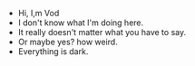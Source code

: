 - Hi, I,m Vod
- I don't know what I'm doing here.
- It really doesn't matter what you have to say.
- Or maybe yes? how weird.
- Everything is dark.
